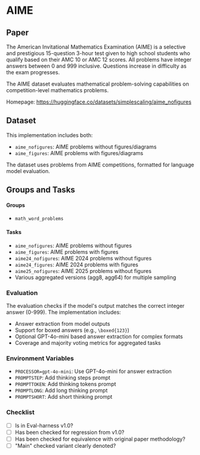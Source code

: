 # AIME

## Paper
The American Invitational Mathematics Examination (AIME) is a selective and prestigious 15-question 3-hour test given to high school students who qualify based on their AMC 10 or AMC 12 scores. All problems have integer answers between 0 and 999 inclusive. Questions increase in difficulty as the exam progresses.

The AIME dataset evaluates mathematical problem-solving capabilities on competition-level mathematics problems.

Homepage: https://huggingface.co/datasets/simplescaling/aime_nofigures

## Dataset

This implementation includes both:
- `aime_nofigures`: AIME problems without figures/diagrams
- `aime_figures`: AIME problems with figures/diagrams

The dataset uses problems from AIME competitions, formatted for language model evaluation.

## Groups and Tasks

#### Groups

- `math_word_problems`

#### Tasks

- `aime_nofigures`: AIME problems without figures
- `aime_figures`: AIME problems with figures
- `aime24_nofigures`: AIME 2024 problems without figures
- `aime24_figures`: AIME 2024 problems with figures
- `aime25_nofigures`: AIME 2025 problems without figures
- Various aggregated versions (agg8, agg64) for multiple sampling

### Evaluation

The evaluation checks if the model's output matches the correct integer answer (0-999). The implementation includes:
- Answer extraction from model outputs
- Support for boxed answers (e.g., `\boxed{123}`)
- Optional GPT-4o-mini based answer extraction for complex formats
- Coverage and majority voting metrics for aggregated tasks

### Environment Variables

- `PROCESSOR=gpt-4o-mini`: Use GPT-4o-mini for answer extraction
- `PROMPTSTEP`: Add thinking steps prompt
- `PROMPTTOKEN`: Add thinking tokens prompt
- `PROMPTLONG`: Add long thinking prompt
- `PROMPTSHORT`: Add short thinking prompt

### Checklist

- [ ] Is in Eval-harness v1.0?
- [ ] Has been checked for regression from v1.0?
- [ ] Has been checked for equivalence with original paper methodology?
- [ ] "Main" checked variant clearly denoted?